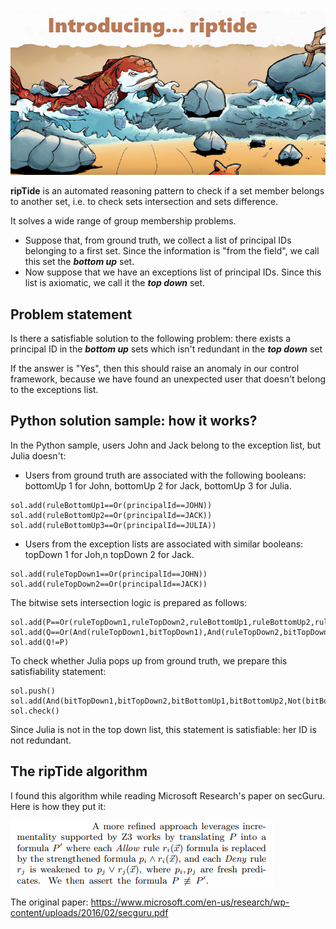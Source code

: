 ![Alt text](https://github.com/labyrinthinesecurity/automatedReasoning/blob/main/recipes/setsMembership/monsterRipTide.png)

**ripTide** is an automated reasoning pattern to check if a set member belongs to another set, i.e. to check sets intersection and sets difference.

It solves a wide range of group membership problems.

- Suppose that, from ground truth, we collect a list of principal IDs belonging to a first set. Since the information is "from the field", we call this set the ***bottom up*** set.
- Now suppose that we have an exceptions list of principal IDs. Since this list is axiomatic, we call it the ***top down*** set.

## Problem statement
Is there a satisfiable solution to the following problem: there exists a principal ID in the ***bottom up*** sets which isn't redundant in the  ***top down*** set

If the answer is "Yes", then this should raise an anomaly in our control framework, because we have found an unexpected user that doesn't belong to the exceptions list.

## Python solution sample: how it works?

In the Python sample, users John and Jack belong to the exception list, but Julia doesn't: 

- Users from ground truth are associated with the following booleans: bottomUp 1 for John, bottomUp 2 for Jack, bottomUp 3 for Julia.

```
sol.add(ruleBottomUp1==Or(principalId==JOHN))
sol.add(ruleBottomUp2==Or(principalId==JACK))
sol.add(ruleBottomUp3==Or(principalId==JULIA))
```

- Users from the exception lists are associated with similar booleans: topDown 1 for Joh,n topDown 2 for Jack.

```
sol.add(ruleTopDown1==Or(principalId==JOHN))
sol.add(ruleTopDown2==Or(principalId==JACK))
```

The bitwise sets intersection logic is prepared as follows:

```
sol.add(P==Or(ruleTopDown1,ruleTopDown2,ruleBottomUp1,ruleBottomUp2,ruleBottomUp3))
sol.add(Q==Or(And(ruleTopDown1,bitTopDown1),And(ruleTopDown2,bitTopDown2),And(ruleBottomUp1,bitBottomUp1),And(ruleBottomUp2,bitBottomUp2),And(ruleBottomUp3,bitBottomUp3)))
sol.add(Q!=P)
```

To check whether Julia pops up from ground truth, we prepare this satisfiability statement:
```
sol.push()
sol.add(And(bitTopDown1,bitTopDown2,bitBottomUp1,bitBottomUp2,Not(bitBottomUp3)))
sol.check()
```

Since Julia is not in the top down list, this statement is satisfiable: her ID is not redundant. 


## The ripTide algorithm

I found this algorithm while reading Microsoft Research's paper on secGuru. Here is how they put it:

![Alt text](https://github.com/labyrinthinesecurity/automatedReasoning/blob/main/recipes/setsMembership/ripTideAlgo.PNG)

The original paper: https://www.microsoft.com/en-us/research/wp-content/uploads/2016/02/secguru.pdf
